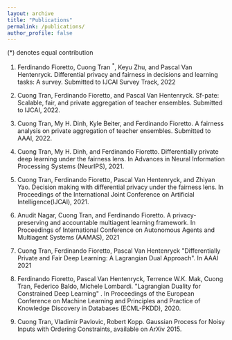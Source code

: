 ```yaml
---
layout: archive
title: "Publications"
permalink: /publications/
author_profile: false
---
```

(*) denotes equal contribution


 1. Ferdinando Fioretto, Cuong Tran <sup>*</sup>, Keyu Zhu, and Pascal Van Hentenryck. Differential privacy and
fairness in decisions and learning tasks: A survey. Submitted to IJCAI Survey Track, 2022

2. Cuong Tran, Ferdinando Fioretto, and Pascal Van Hentenryck. Sf-pate: Scalable, fair, and private
aggregation of teacher ensembles. Submitted to IJCAI, 2022.

3. Cuong Tran, My H. Dinh, Kyle Beiter, and Ferdinando Fioretto. A fairness analysis on private
aggregation of teacher ensembles. Submitted to AAAI, 2022.

4. Cuong Tran, My H. Dinh, and Ferdinando Fioretto. Differentially private deep learning under the
fairness lens. In Advances in Neural Information Processing Systems (NeurIPS), 2021.

5. Cuong Tran, Ferdinando Fioretto, Pascal Van Hentenryck, and Zhiyan Yao. Decision making with
differential privacy under the fairness lens. In Proceedings of the International Joint Conference on
Artificial Intelligence(IJCAI), 2021.

6. Anudit Nagar, Cuong Tran, and Ferdinando Fioretto. A privacy-preserving and accountable multiagent
learning framework. In Proceedings of International Conference on Autonomous Agents and Multiagent
Systems (AAMAS), 2021

7. Cuong Tran, Ferdinando Fioretto, Pascal Van Hentenryck "Differentially Private and Fair Deep Learning: A Lagrangian Dual Approach". In AAAI 2021
 
8. Ferdinando Fioretto, Pascal Van Hentenryck, Terrence W.K. Mak, Cuong Tran, Federico Baldo, Michele Lombardi. "Lagrangian Duality for Constrained Deep Learning" . In Proceedings of the European Conference on Machine Learning and Principles and Practice of Knowledge Discovery in Databases (ECML-PKDD), 2020.


9. Cuong Tran, Vladimir Pavlovic, Robert Kopp. Gaussian Process for Noisy Inputs with Ordering Constraints, available on ArXiv 2015.
